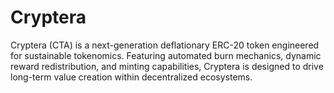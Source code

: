 # Cryptera
Cryptera (CTA) is a next-generation deflationary ERC-20 token engineered for sustainable tokenomics. Featuring automated burn mechanics, dynamic reward redistribution, and minting capabilities, Cryptera is designed to drive long-term value creation within decentralized ecosystems.
